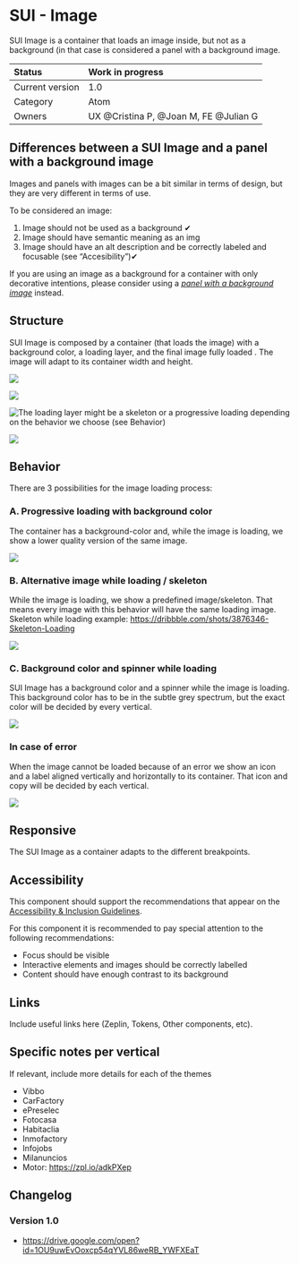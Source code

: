 # SUI - Image

SUI Image is a container that loads an image inside, but not as a background (in that case is considered a panel with a background image.

|   Status          | Work in progress |
|   :----           |   :---- |
|   Current version |   1.0|
|   Category        |   Atom |
|   Owners          |   UX @Cristina P, @Joan M, FE @Julian G |

## Differences between a SUI Image and a panel with a background image

Images and panels with images can be a bit similar in terms of design, but they are very different in terms of use.

To be considered an image:

1. Image should not be used as a background ✔
2. Image should have semantic meaning as an img
3. Image should have an alt description and be correctly labeled and focusable  (see “Accesibility”)✔

If you are using an image as a background for a container with only decorative intentions, please consider using a [*panel with a background image*](https://paper.dropbox.com/doc/SUI-Panel-6xfWMxmr46z47azCEtw37) instead.

## Structure

SUI Image is composed by a container (that loads the image) with a background color, a loading layer, and the final image fully loaded . The image will adapt to its container width and height.

![](https://d2mxuefqeaa7sj.cloudfront.net/s_95F23EDD56C476A42622C417D421F10A7B0D29397D7E80CA0AB0048319A85D3B_1523357550678_Structure.png)

![](https://d2mxuefqeaa7sj.cloudfront.net/s_95F23EDD56C476A42622C417D421F10A7B0D29397D7E80CA0AB0048319A85D3B_1523357735660_Background.png)

![The loading layer might be a skeleton or a progressive loading depending on the behavior we choose (see Behavior)](https://d2mxuefqeaa7sj.cloudfront.net/s_95F23EDD56C476A42622C417D421F10A7B0D29397D7E80CA0AB0048319A85D3B_1523357615592_Loading+Layer.png)

![](https://d2mxuefqeaa7sj.cloudfront.net/s_95F23EDD56C476A42622C417D421F10A7B0D29397D7E80CA0AB0048319A85D3B_1523357573273_Content+Layer.png)

## Behavior

There are 3 possibilities for the image loading process:

### A. Progressive loading with background color

The container has a background-color and, while the image is loading, we show a lower quality version of the same image. 

![](https://d2mxuefqeaa7sj.cloudfront.net/s_95F23EDD56C476A42622C417D421F10A7B0D29397D7E80CA0AB0048319A85D3B_1523357781959_Progressive+loading+with+background+color.png)


### B. Alternative image while loading / skeleton

While the image is loading, we show a predefined image/skeleton. That means every image with this behavior will have the same loading image. 
Skeleton while loading example: https://dribbble.com/shots/3876346-Skeleton-Loading 

![](https://d2mxuefqeaa7sj.cloudfront.net/s_95F23EDD56C476A42622C417D421F10A7B0D29397D7E80CA0AB0048319A85D3B_1523357807602_skeleton.png)

### C. Background color and spinner while loading

SUI Image has a background color and a spinner while the image is loading. This background color has to be in the subtle grey spectrum, but the exact color will be decided by every vertical.

![](https://d2mxuefqeaa7sj.cloudfront.net/s_95F23EDD56C476A42622C417D421F10A7B0D29397D7E80CA0AB0048319A85D3B_1523362300298_skeleton+2.png)

### In case of error

When the image cannot be loaded because of an error we show an icon and a label aligned vertically and horizontally to its container. That icon and copy will be decided by each vertical. 

![](https://d2mxuefqeaa7sj.cloudfront.net/s_95F23EDD56C476A42622C417D421F10A7B0D29397D7E80CA0AB0048319A85D3B_1524120342420_Case+of+error.png)

## Responsive

The SUI Image as a container adapts to the different breakpoints.

## Accessibility

This component should support the recommendations that appear on the [Accessibility & Inclusion Guidelines](https://github.com/SUI-Components/UX-Definitions/blob/master/Accessibility%20and%20Inclusion%20Guidelines.md).

For this component it is recommended to pay special attention to the following recommendations:

- Focus should be visible
- Interactive elements and images should be correctly labelled
- Content should have enough contrast to its background

## Links

Include useful links here (Zeplin, Tokens, Other components, etc).

## Specific notes per vertical

If relevant, include more details for each of the themes

- Vibbo
- CarFactory
- ePreselec
- Fotocasa
- Habitaclia
- Inmofactory
- Infojobs
- Milanuncios
- Motor: https://zpl.io/adkPXep

## Changelog

### Version 1.0

- https://drive.google.com/open?id=1OU9uwEvOoxcp54qYVL86weRB_YWFXEaT
